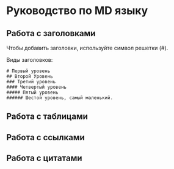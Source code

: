 # Руководство по MD языку

## Работа с заголовками

Чтобы добавить заголовки, используйте символ решетки (#).

Виды заголовков:

```
# Первый уровень
## Второй Уровень
### Третий уровень
#### Четвертый уровень
##### Пятый уровень
###### Шестой уровень, самый маленький.
```


## Работа с таблицами

## Работа с ссылками

## Работа с цитатами
